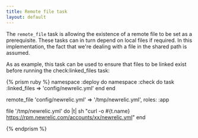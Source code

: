 ```yaml
---
title: Remote file task
layout: default
---
```


The `remote_file` task is allowing the existence of a remote file to be set as a prerequisite. These tasks can in turn depend on local files if required. In this implementation, the fact that we're dealing with a file in the shared path is assumed.

As as example, this task can be used to ensure that files to be linked exist
before running the check:linked_files task:

{% prism ruby %}
  namespace :deploy do
    namespace :check do
      task :linked_files => 'config/newrelic.yml'
    end
  end

  remote_file 'config/newrelic.yml' => '/tmp/newrelic.yml', roles: :app

  file '/tmp/newrelic.yml' do |t|
    sh "curl -o #{t.name} https://rpm.newrelic.com/accounts/xx/newrelic.yml"
  end

{% endprism %}
